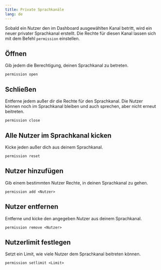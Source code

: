 ```yaml
---
title: Private Sprachkanäle
lang: de
---
```


Sobald ein Nutzer den im Dashboard ausgewählten Kanal betritt, wird ein neuer privater Sprachkanal erstellt.
Die Rechte für diesen Kanal lassen sich mit dem Befehl `permission` einstellen.

## Öffnen

Gib jedem die Berechtigung, deinen Sprachkanal zu betreten.

`permission open`

## Schließen

Entferne jedem außer dir die Rechte für den Sprachkanal.
Die Nutzer können noch im Sprachkanal bleiben und auch sprechen, aber nicht erneut beitreten.

`permission close`

## Alle Nutzer im Sprachkanal kicken

Kicke jeden außer dich aus deinem Sprachkanal.

`permission reset`

## Nutzer hinzufügen

Gib einem bestimmten Nutzer Rechte, in deinen Sprachkanal zu gehen.

`permission add <Nutzer>`

## Nutzer entfernen

Entferne und kicke den angegeben Nutzer aus deinem Sprachkanal.

`permission remove <Nutzer>`

## Nutzerlimit festlegen

Setzt ein Limit, wie viele Nutzer dem Sprachkanal beitreten können.

`permission setlimit <Limit>`
